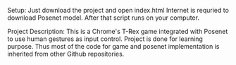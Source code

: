 Setup: Just download the project and open index.html
Internet is requried to download Posenet model. After that script runs on your computer.

Project Description:
This is a Chrome's T-Rex game integrated with Posenet to use human gestures as input control.
Project is done for learning purpose. Thus most of the code for game and posenet implementation is inherited from other Github repositories.
